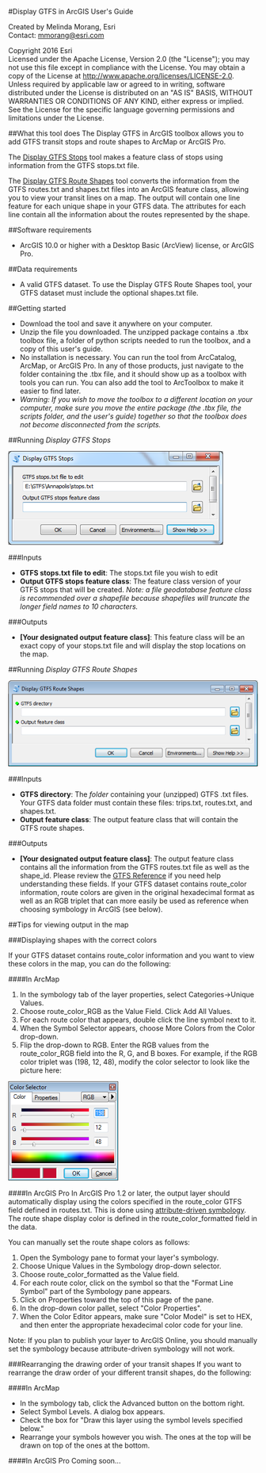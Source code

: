 #Display GTFS in ArcGIS User's Guide

Created by Melinda Morang, Esri  
Contact: <mmorang@esri.com>

Copyright 2016 Esri  
Licensed under the Apache License, Version 2.0 (the "License"); you may not use this file except in compliance with the License.  You may obtain a copy of the License at <http://www.apache.org/licenses/LICENSE-2.0>.  Unless required by applicable law or agreed to in writing, software distributed under the License is distributed on an "AS IS" BASIS, WITHOUT WARRANTIES OR CONDITIONS OF ANY KIND, either express or implied.  See the License for the specific language governing permissions and limitations under the License.

##What this tool does
The Display GTFS in ArcGIS toolbox allows you to add GTFS transit stops and route shapes to ArcMap or ArcGIS Pro.

The [Display GTFS Stops](#Stops) tool makes a feature class of stops using information from the GTFS stops.txt file.

The [Display GTFS Route Shapes](#Shapes) tool converts the information from the GTFS routes.txt and shapes.txt files into an ArcGIS feature class, allowing you to view your transit lines on a map.  The output will contain one line feature for each unique shape in your GTFS data.  The attributes for each line contain all the information about the routes represented by the shape.

##Software requirements
- ArcGIS 10.0 or higher with a Desktop Basic (ArcView) license, or ArcGIS Pro.

##Data requirements
- A valid GTFS dataset. To use the Display GTFS Route Shapes tool, your GTFS dataset must include the optional shapes.txt file.

##Getting started
- Download the tool and save it anywhere on your computer.
- Unzip the file you downloaded.  The unzipped package contains a .tbx toolbox file, a folder of python scripts needed to run the toolbox, and a copy of this user's guide.
- No installation is necessary.  You can run the tool from ArcCatalog, ArcMap, or ArcGIS Pro.  In any of those products, just navigate to the folder containing the .tbx file, and it should show up as a toolbox with tools you can run.  You can also add the tool to ArcToolbox to make it easier to find later.
- *Warning: If you wish to move the toolbox to a different location on your computer, make sure you move the entire package (the .tbx file, the scripts folder, and the user's guide) together so that the toolbox does not become disconnected from the scripts.*

##<a name="Stops"></a>Running *Display GTFS Stops*

![Screenshot of Display GTFS Stops dialog](./images/Screenshot_DisplayGTFSStops_Dialog.png)

###Inputs
- **GTFS stops.txt file to edit**:  The stops.txt file you wish to edit
- **Output GTFS stops feature class**:  The feature class version of your GTFS stops that will be created. *Note: a file geodatabase feature class is recommended over a shapefile because shapefiles will truncate the longer field names to 10 characters.*

###Outputs
- **[Your designated output feature class]**: This feature class will be an exact copy of your stops.txt file and will display the stop locations on the map.

##<a name="Shapes"></a>Running *Display GTFS Route Shapes*

![Screenshot of tool dialog](./images/Screenshot_DisplayGTFSRouteShapes_Dialog.png)

###Inputs
- **GTFS directory**:  The *folder* containing your (unzipped) GTFS .txt files.  Your GTFS data folder must contain these files: trips.txt, routes.txt, and shapes.txt.
- **Output feature class**:  The output feature class that will contain the GTFS route shapes.

###Outputs
- **[Your designated output feature class]**: The output feature class contains all the information from the GTFS routes.txt file as well as the shape_id. Please review the [GTFS Reference](https://developers.google.com/transit/gtfs/reference) if you need help understanding these fields.  If your GTFS dataset contains route_color information, route colors are given in the original hexadecimal format as well as an RGB triplet that can more easily be used as reference when choosing symbology in ArcGIS (see below).

##Tips for viewing output in the map

###Displaying shapes with the correct colors

If your GTFS dataset contains route_color information and you want to view these colors in the map, you can do the following:

####In ArcMap
1. In the symbology tab of the layer properties, select Categories->Unique Values.
2. Choose route_color_RGB as the Value Field.  Click Add All Values.
3. For each route color that appears, double click the line symbol next to it.
4. When the Symbol Selector appears, choose More Colors from the Color drop-down.
5. Flip the drop-down to RGB.  Enter the RGB values from the route_color_RGB field into the R, G, and B boxes.  For example, if the RGB color triplet was (198, 12, 48), modify the color selector to look like the picture here:

![Screenshot of ArcMap RGB symbology picker](./images/Screenshot_RGB_ArcMap.png)

####In ArcGIS Pro
In ArcGIS Pro 1.2 or later, the output layer should automatically display using the colors specified in the route_color GTFS field defined in routes.txt.  This is done using [attribute-driven symbology](http://pro.arcgis.com/en/pro-app/help/mapping/symbols-and-styles/attribute-driven-symbology.htm).  The route shape display color is defined in the route_color_formatted field in the data.

You can manually set the route shape colors as follows:

1. Open the Symbology pane to format your layer's symbology.
2. Choose Unique Values in the Symbology drop-down selector.
3. Choose route_color_formatted as the Value field.
4. For each route color, click on the symbol so that the "Format Line Symbol" part of the Symbology pane appears.
5. Click on Properties toward the top of this page of the pane.
6. In the drop-down color pallet, select "Color Properties".
7. When the Color Editor appears, make sure "Color Model" is set to HEX, and then enter the appropriate hexadecimal color code for your line.

Note: If you plan to publish your layer to ArcGIS Online, you should manually set the symbology because attribute-driven symbology will not work.

###Rearranging the drawing order of your transit shapes
If you want to rearrange the draw order of your different transit shapes, do the following:

####In ArcMap 
- In the symbology tab, click the Advanced button on the bottom right.
- Select Symbol Levels.  A dialog box appears.
- Check the box for "Draw this layer using the symbol levels specified below."
- Rearrange your symbols however you wish.  The ones at the top will be drawn on top of the ones at the bottom.

####In ArcGIS Pro
Coming soon...